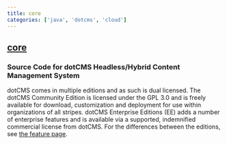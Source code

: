 ```yaml
---
title: core
categories: ['java', 'dotcms', 'cloud']
---
```

## [core](https://github.com/dotCMS/core)

### Source Code for dotCMS Headless/Hybrid Content Management System


dotCMS comes in multiple editions and as such is dual licensed. The dotCMS Community Edition is licensed under the GPL 3.0 and is freely available for download, customization and deployment for use within organizations of all stripes. dotCMS Enterprise Editions (EE) adds a number of enterprise features and is available via a supported, indemnified commercial license from dotCMS. For the differences between the editions, see [the feature page](http://dotcms.com/cms-platform/features).

